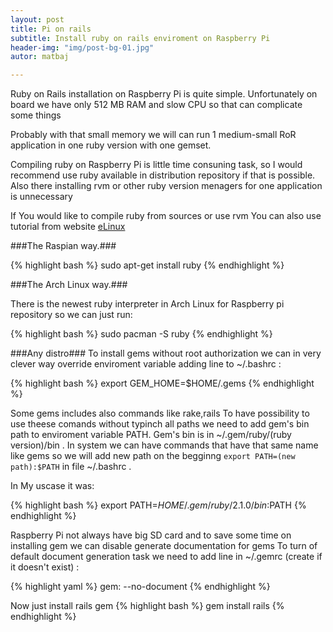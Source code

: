 ```yaml
---
layout: post
title: Pi on rails
subtitle: Install ruby on rails enviroment on Raspberry Pi
header-img: "img/post-bg-01.jpg"
autor: matbaj

---
```


Ruby on Rails installation on Raspberry Pi is quite simple.
Unfortunately on board we have only 512 MB RAM and slow CPU so that can complicate some things

Probably with that small memory we will can run 1 medium-small RoR application in one ruby version with one gemset.

Compiling ruby on Raspberry Pi is little time consuning task, so I would recommend use ruby available in distribution repository if that is possible.
Also there installing rvm or other ruby version menagers for one application is unnecessary

If You would like to compile ruby from sources or use rvm You can also use tutorial from website
[eLinux](http://elinux.org/RPi_Ruby_on_Rails)

###The Raspian way.###

{% highlight bash %}
sudo apt-get install ruby
{% endhighlight %}

###The Arch Linux way.###

There is the newest ruby interpreter in Arch Linux for Raspberry pi repository so we can just run:

{% highlight bash %}
sudo pacman -S ruby
{% endhighlight %}

###Any distro###
To install gems without root authorization we can in very clever way override enviroment variable
adding line to ~/.bashrc :

{% highlight bash %}
export GEM_HOME=$HOME/.gems
{% endhighlight %}

Some gems includes also commands like rake,rails
To have possibility to use theese comands without typinch all paths we need to add gem's bin path to enviroment variable PATH.
Gem's bin is in ~/.gem/ruby/(ruby version)/bin .
In system we can have commands that have that same name like gems so we will add new path on the begginng ```export PATH=(new path):$PATH``` in file ~/.bashrc .

In My uscase it was:

{% highlight bash %}
export PATH=$HOME/.gem/ruby/2.1.0/bin:$PATH
{% endhighlight %}

Raspberry Pi not always have big SD card and to save some time on installing gem we can disable generate documentation for gems
To turn of default document generation task we need to add line in ~/.gemrc (create if it doesn't exist) :

{% highlight yaml %}
gem: --no-document
{% endhighlight %}

Now just install rails gem
{% highlight bash %}
gem install rails
{% endhighlight %}


